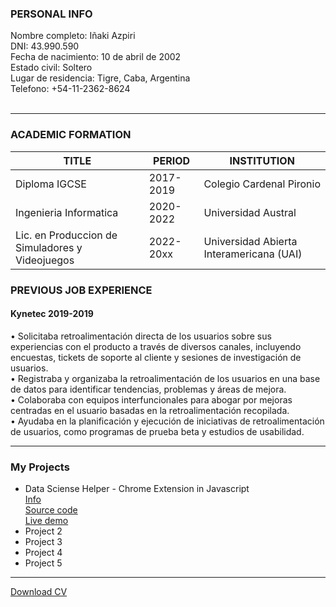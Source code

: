 ### **PERSONAL INFO**

Nombre completo: Iñaki Azpiri  
DNI: 43.990.590  
Fecha de nacimiento: 10 de abril de 2002    
Estado civil: Soltero  
Lugar de residencia: Tigre, Caba, Argentina    
Telefono: +54-11-2362-8624  
<br>


____

### **ACADEMIC FORMATION**

| TITLE | PERIOD | INSTITUTION |
| -------- | -------- | ------ |
| Diploma IGCSE | 2017-2019 | Colegio Cardenal Pironio |
| Ingenieria Informatica | 2020-2022 | Universidad Austral |
| Lic. en Produccion de Simuladores y Videojuegos | 2022-20xx | Universidad Abierta Interamericana (UAI) |



### **PREVIOUS JOB EXPERIENCE**

#### Kynetec 2019-2019
•	Solicitaba retroalimentación directa de los usuarios sobre sus experiencias con el producto a través de diversos canales, incluyendo encuestas, tickets de soporte al cliente y sesiones de investigación de usuarios.  
•	Registraba y organizaba la retroalimentación de los usuarios en una base de datos para identificar tendencias, problemas y áreas de mejora.  
•	Colaboraba con equipos interfuncionales para abogar por mejoras centradas en el usuario basadas en la retroalimentación recopilada.  
•	Ayudaba en la planificación y ejecución de iniciativas de retroalimentación de usuarios, como programas de prueba beta y estudios de usabilidad.  




***

### My Projects
- Data Sciense Helper - Chrome Extension in Javascript  
[Info](/dshproject)  
[Source code](https://github.com/cegagit/cegagit.github.io/tree/main/mycode/javascript/datasciencehelper)  
[Live demo](/demos/datasciencehelper.html)
- Project 2
- Project 3
- Project 4
- Project 5
  
---

[Download CV](/pdf/iazpiri_CV.pdf)
